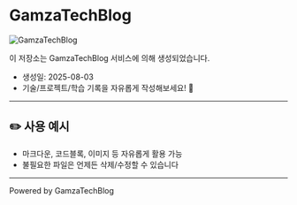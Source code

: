 # GamzaTechBlog

![GamzaTechBlog](https://img.shields.io/badge/Origin-GamzaTechBlog-blueviolet?style=flat-square)

이 저장소는 GamzaTechBlog 서비스에 의해 생성되었습니다.

- 생성일: 2025-08-03
- 기술/프로젝트/학습 기록을 자유롭게 작성해보세요! 🚀

---

## ✏️ 사용 예시

- 마크다운, 코드블록, 이미지 등 자유롭게 활용 가능
- 불필요한 파일은 언제든 삭제/수정할 수 있습니다

---

Powered by GamzaTechBlog
